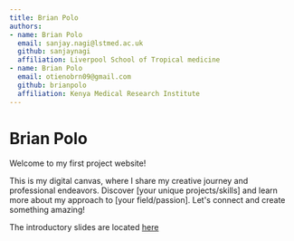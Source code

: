 ```yaml
---
title: Brian Polo
authors:
- name: Brian Polo
  email: sanjay.nagi@lstmed.ac.uk 
  github: sanjaynagi
  affiliation: Liverpool School of Tropical medicine
- name: Brian Polo
  email: otienobrn09@gmail.com
  github: brianpolo
  affiliation: Kenya Medical Research Institute
---
```


# Brian Polo

Welcome to my first project website!

This is my digital canvas, where I share my creative journey and professional endeavors. Discover [your unique projects/skills] and learn more about my approach to [your field/passion]. Let's connect and create something amazing!

The introductory slides are located [here](https://docs.google.com/presentation/d/1LTbh06twbA6DSB91FCjy62f7Bf6yYzifPiv0sD6jaTY/edit?usp=sharing)